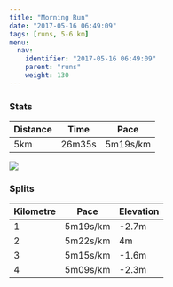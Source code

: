 ```yaml
---
title: "Morning Run"
date: "2017-05-16 06:49:09"
tags: [runs, 5-6 km]
menu:
  nav:
    identifier: "2017-05-16 06:49:09"
    parent: "runs"
    weight: 130
---
```


### Stats

| Distance | Time | Pace |
|----------|------|------|
|5km|26m35s|5m19s/km|

<img src='https://maps.googleapis.com/maps/api/staticmap?maptype=roadmap&path=enc:svjeI|ivLvBhGC`GnB~@PlFrA_AEcGjBiCpDM|A`EoJvDAkFfCoCbDRdAlDeJ`ES}ErByCvCGjBbDwJpEL}FhBwBzCA`B|DiJ`EMgFnC}ClCHfBfDwJ~EQ}ExBeD~CGlBbDuJ`FCuF|BkC~CLvAxCwJvE@aGnDoC|Bn@p@jDeJpDO}D&key=AIzaSyAfqMeaZ1CCJFGP5cWud__oZnT_Pybg-1M&size=800x800&markers=color:yellow|label:S|53.47194,-2.24943&markers=color:green|label:F|53.470380000000006,-2.2521499999999994'>

### Splits

| Kilometre | Pace | Elevation |
|------|------|-----------|
|1|5m19s/km|-2.7m|
|2|5m22s/km|4m|
|3|5m15s/km|-1.6m|
|4|5m09s/km|-2.3m|
